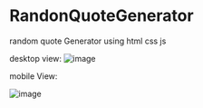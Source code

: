 # RandonQuoteGenerator
random quote Generator using html css js

desktop view: 
![image](https://user-images.githubusercontent.com/38362696/204103835-cb0af283-f388-4316-9b8c-303079608754.png)

mobile View:


![image](https://user-images.githubusercontent.com/38362696/204122415-11bcb348-607e-4cb9-9199-89f1f98c2ad2.png)

